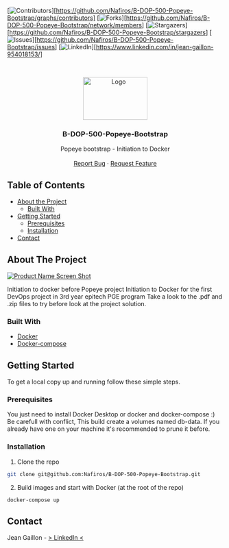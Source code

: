 [![Contributors][contributors-shield]][https://github.com/Nafiros/B-DOP-500-Popeye-Bootstrap/graphs/contributors]
[![Forks][forks-shield]][https://github.com/Nafiros/B-DOP-500-Popeye-Bootstrap/network/members]
[![Stargazers][stars-shield]][https://github.com/Nafiros/B-DOP-500-Popeye-Bootstrap/stargazers]
[![Issues][issues-shield]][https://github.com/Nafiros/B-DOP-500-Popeye-Bootstrap/issues]
[![LinkedIn][linkedin-shield]][https://www.linkedin.com/in/jean-gaillon-954018153/]



<!-- PROJECT LOGO -->
<br />
<p align="center">
  <a href="https://github.com/github_username/repo_name">
    <img src="https://developers.redhat.com/blog/wp-content/uploads/2015/01/docker-whale-home-logo.png" alt="Logo" width="150" height="100">
  </a>

  <h3 align="center">B-DOP-500-Popeye-Bootstrap</h3>

  <p align="center">
    Popeye bootstrap - Initiation to Docker
    <br />
    <br />
    <a href="https://github.com/Nafiros/B-DOP-500-Popeye-Bootstrap/issues">Report Bug</a>
    ·
    <a href="https://github.com/Nafiros/B-DOP-500-Popeye-Bootstrap/issues">Request Feature</a>
  </p>
</p>



<!-- TABLE OF CONTENTS -->
## Table of Contents

* [About the Project](#about-the-project)
  * [Built With](#built-with)
* [Getting Started](#getting-started)
  * [Prerequisites](#prerequisites)
  * [Installation](#installation)
* [Contact](#contact)



<!-- ABOUT THE PROJECT -->
## About The Project

[![Product Name Screen Shot][product-screenshot]](https://example.com)

Initiation to docker before Popeye project
Initiation to Docker for the first DevOps project in 3rd year epitech PGE program
Take a look to the .pdf and .zip files to try before look at the project solution.


### Built With

* [Docker](https://docs.docker.com/get-docker/)
* [Docker-compose](https://docs.docker.com/get-docker/)


<!-- GETTING STARTED -->
## Getting Started

To get a local copy up and running follow these simple steps.

### Prerequisites

You just need to install Docker Desktop or docker and docker-compose :)
Be carefull with conflict, 
This build create a volumes named db-data. If you already have one on your machine it's recommended to prune it before.

### Installation

1. Clone the repo
```sh
git clone git@github.com:Nafiros/B-DOP-500-Popeye-Bootstrap.git
```
2. Build images and start with Docker (at the root of the repo)
```sh
docker-compose up
```



<!-- CONTACT -->
## Contact

Jean Gaillon - [> LinkedIn <](https://www.linkedin.com/in/jean-gaillon-954018153/)





<!-- MARKDOWN LINKS & IMAGES -->
[contributors-shield]: https://img.shields.io/github/contributors/github_username/repo.svg?style=flat-square
[contributors-url]: https://github.com/github_username/repo/graphs/contributors
[forks-shield]: https://img.shields.io/github/forks/github_username/repo.svg?style=flat-square
[forks-url]: https://github.com/github_username/repo/network/members
[stars-shield]: https://img.shields.io/github/stars/github_username/repo.svg?style=flat-square
[stars-url]: https://github.com/github_username/repo/stargazers
[issues-shield]: https://img.shields.io/github/issues/github_username/repo.svg?style=flat-square
[issues-url]: https://github.com/github_username/repo/issues
[license-shield]: https://img.shields.io/github/license/github_username/repo.svg?style=flat-square
[license-url]: https://github.com/github_username/repo/blob/master/LICENSE.txt
[linkedin-shield]: https://img.shields.io/badge/-LinkedIn-black.svg?style=flat-square&logo=linkedin&colorB=555
[linkedin-url]: https://linkedin.com/in/github_username
[product-screenshot]: images/screenshot.png
